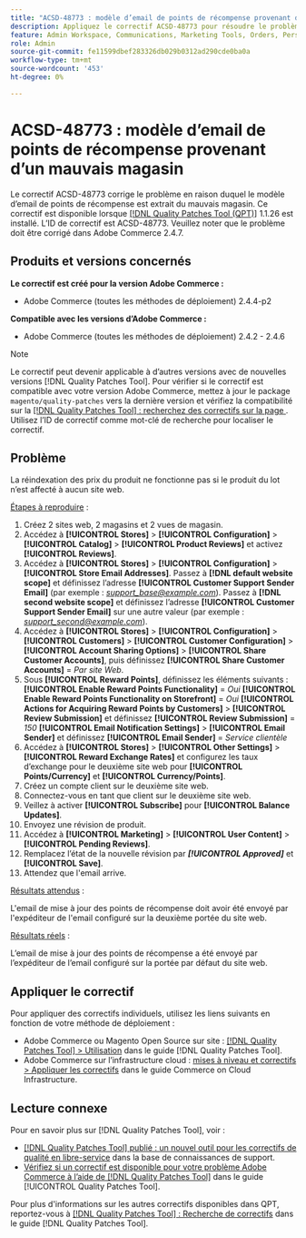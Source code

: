 ```yaml
---
title: "ACSD-48773 : modèle d’email de points de récompense provenant d’un mauvais magasin"
description: Appliquez le correctif ACSD-48773 pour résoudre le problème Adobe Commerce en raison duquel le modèle d’email des points de récompense provient d’un mauvais magasin.
feature: Admin Workspace, Communications, Marketing Tools, Orders, Personalization, Rewards
role: Admin
source-git-commit: fe11599dbef283326db029b0312ad290cde0ba0a
workflow-type: tm+mt
source-wordcount: '453'
ht-degree: 0%

---
```


# ACSD-48773 : modèle d’email de points de récompense provenant d’un mauvais magasin

Le correctif ACSD-48773 corrige le problème en raison duquel le modèle d’email de points de récompense est extrait du mauvais magasin. Ce correctif est disponible lorsque [[!DNL Quality Patches Tool (QPT)]](https://experienceleague.adobe.com/fr/docs/commerce-knowledge-base/kb/announcements/commerce-announcements/magento-quality-patches-released-new-tool-to-self-serve-quality-patches) 1.1.26 est installé. L’ID de correctif est ACSD-48773. Veuillez noter que le problème doit être corrigé dans Adobe Commerce 2.4.7.

## Produits et versions concernés

**Le correctif est créé pour la version Adobe Commerce :**

* Adobe Commerce (toutes les méthodes de déploiement) 2.4.4-p2

**Compatible avec les versions d’Adobe Commerce :**

* Adobe Commerce (toutes les méthodes de déploiement) 2.4.2 - 2.4.6

>[!NOTE]
>
>Le correctif peut devenir applicable à d’autres versions avec de nouvelles versions [!DNL Quality Patches Tool]. Pour vérifier si le correctif est compatible avec votre version Adobe Commerce, mettez à jour le package `magento/quality-patches` vers la dernière version et vérifiez la compatibilité sur la [[!DNL Quality Patches Tool] : recherchez des correctifs sur la page ](https://experienceleague.adobe.com/tools/commerce-quality-patches/index.html?lang=fr). Utilisez l’ID de correctif comme mot-clé de recherche pour localiser le correctif.

## Problème

La réindexation des prix du produit ne fonctionne pas si le produit du lot n’est affecté à aucun site web.

<u>Étapes à reproduire</u> :

1. Créez 2 sites web, 2 magasins et 2 vues de magasin.
1. Accédez à **[!UICONTROL Stores]** > **[!UICONTROL Configuration]** > **[!UICONTROL Catalog]** > **[!UICONTROL Product Reviews]** et activez **[!UICONTROL Reviews]**.
1. Accédez à **[!UICONTROL Stores]** > **[!UICONTROL Configuration]** > **[!UICONTROL Store Email Addresses]**.
Passez à **[!DNL default website scope]** et définissez l’adresse **[!UICONTROL Customer Support Sender Email]** (par exemple : *support_base@example.com*).
Passez à **[!DNL second website scope]** et définissez l’adresse **[!UICONTROL Customer Support Sender Email]** sur une autre valeur (par exemple : *support_second@example.com*).
1. Accédez à **[!UICONTROL Stores]** > **[!UICONTROL Configuration]** > **[!UICONTROL Customers]** > **[!UICONTROL Customer Configuration]** > **[!UICONTROL Account Sharing Options]** > **[!UICONTROL Share Customer Accounts]**, puis définissez **[!UICONTROL Share Customer Accounts]** = *Par site Web*.
1. Sous **[!UICONTROL Reward Points]**, définissez les éléments suivants :
   **[!UICONTROL Enable Reward Points Functionality]** = *Oui*
   **[!UICONTROL Enable Reward Points Functionality on Storefront]** = *Oui*
   **[!UICONTROL Actions for Acquiring Reward Points by Customers]** > **[!UICONTROL Review Submission]** et définissez **[!UICONTROL Review Submission]** = *150*
   **[!UICONTROL Email Notification Settings]** > **[!UICONTROL Email Sender]** et définissez **[!UICONTROL Email Sender]** = *Service clientèle*
1. Accédez à **[!UICONTROL Stores]** > **[!UICONTROL Other Settings]** > **[!UICONTROL Reward Exchange Rates]** et configurez les taux d’exchange pour le deuxième site web pour **[!UICONTROL Points/Currency]** et **[!UICONTROL Currency/Points]**.
1. Créez un compte client sur le deuxième site web.
1. Connectez-vous en tant que client sur le deuxième site web.
1. Veillez à activer **[!UICONTROL Subscribe]** pour **[!UICONTROL Balance Updates]**.
1. Envoyez une révision de produit.
1. Accédez à **[!UICONTROL Marketing]** > **[!UICONTROL User Content]** > **[!UICONTROL Pending Reviews]**.
1. Remplacez l’état de la nouvelle révision par ***[!UICONTROL Approved]*** et **[!UICONTROL Save]**.
1. Attendez que l&#39;email arrive.

<u>Résultats attendus</u> :

L&#39;email de mise à jour des points de récompense doit avoir été envoyé par l&#39;expéditeur de l&#39;email configuré sur la deuxième portée du site web.

<u>Résultats réels</u> :

L’email de mise à jour des points de récompense a été envoyé par l’expéditeur de l’email configuré sur la portée par défaut du site web.

## Appliquer le correctif

Pour appliquer des correctifs individuels, utilisez les liens suivants en fonction de votre méthode de déploiement :

* Adobe Commerce ou Magento Open Source sur site : [[!DNL Quality Patches Tool] > Utilisation](/help/tools/quality-patches-tool/usage.md) dans le guide [!DNL Quality Patches Tool].
* Adobe Commerce sur l’infrastructure cloud : [mises à niveau et correctifs > Appliquer les correctifs](https://experienceleague.adobe.com/docs/commerce-cloud-service/user-guide/develop/upgrade/apply-patches.html?lang=fr) dans le guide Commerce on Cloud Infrastructure.

## Lecture connexe

Pour en savoir plus sur [!DNL Quality Patches Tool], voir :

* [[!DNL Quality Patches Tool] publié : un nouvel outil pour les correctifs de qualité en libre-service](https://experienceleague.adobe.com/fr/docs/commerce-knowledge-base/kb/announcements/commerce-announcements/magento-quality-patches-released-new-tool-to-self-serve-quality-patches) dans la base de connaissances de support.
* [Vérifiez si un correctif est disponible pour votre problème Adobe Commerce à l’aide de  [!DNL Quality Patches Tool]](/help/tools/quality-patches-tool/patches-available-in-qpt/check-patch-for-magento-issue-with-magento-quality-patches.md) dans le guide [!UICONTROL Quality Patches Tool].


Pour plus d&#39;informations sur les autres correctifs disponibles dans QPT, reportez-vous à [[!DNL Quality Patches Tool] : Recherche de correctifs](https://experienceleague.adobe.com/tools/commerce-quality-patches/index.html?lang=fr) dans le guide [!DNL Quality Patches Tool].

